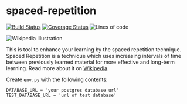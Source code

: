 # spaced-repetition

[![Build Status](https://travis-ci.org/schedutron/spaced-repetition.svg?branch=master)](https://travis-ci.org/schedutron/spaced-repetition)
[![Coverage Status](https://coveralls.io/repos/github/schedutron/spaced-repetition/badge.svg?branch=master)](https://coveralls.io/github/schedutron/spaced-repetition?branch=master)
![Lines of code](https://tokei.rs/b1/github/schedutron/spaced-repetition)

![Wikipedia Illustration](https://upload.wikimedia.org/wikipedia/commons/thumb/8/82/Leitner_system_alternative.svg/460px-Leitner_system_alternative.svg.png)

This is tool to enhance your learning by the spaced repetition technique. Spaced Repetition is a technique which uses increasing intervals of time between previously learned material for more effective and long-term learning. Read more about it on [Wikipedia](https://en.wikipedia.org/wiki/Spaced_repetition).


Create `env.py` with the following contents:

```
DATABASE_URL = 'your postgres database url'
TEST_DATABASE_URL = 'url of test database'
```
